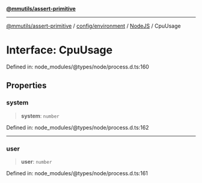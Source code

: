 [**@mmutils/assert-primitive**](../../../../../README.md)

***

[@mmutils/assert-primitive](../../../../../modules.md) / [config/environment](../../../README.md) / [NodeJS](../README.md) / CpuUsage

# Interface: CpuUsage

Defined in: node\_modules/@types/node/process.d.ts:160

## Properties

### system

> **system**: `number`

Defined in: node\_modules/@types/node/process.d.ts:162

***

### user

> **user**: `number`

Defined in: node\_modules/@types/node/process.d.ts:161
